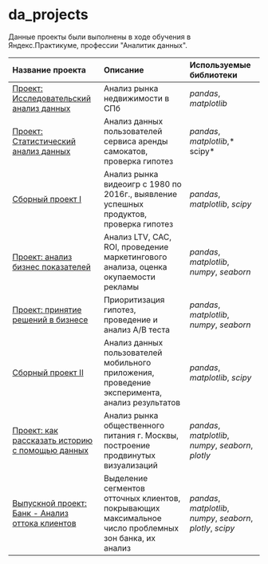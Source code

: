 # da_projects

Данные проекты были выполнены в ходе обучения в Яндекс.Практикуме, профессии "Аналитик данных".

| Название проекта | Описание | Используемые библиотеки | 
| :---------------------- | :---------------------- | :---------------------- |
| [Проект: Исследовательский анализ данных](exploratory_da_project) | Анализ рынка недвижимости в СПб| *pandas*, *matplotlib* |
| [Проект: Статистический анализ данных](statistical_da_project) | Анализ данных пользователей сервиса аренды самокатов, проверка гипотез | *pandas*, *matplotlib*,* scipy* |
| [Сборный проект I](final_project_da_1) | Анализ рынка видеоигр с 1980 по 2016г., выявление успешных продуктов, проверка гипотез| *pandas*, *matplotlib*, *scipy*  |
| [Проект: анализ бизнес показателей](business_da)| Анализ LTV, CAC, ROI, проведение маркетингового анализа, оценка окупаемости рекламы| *pandas*, *matplotlib*, *numpy*, *seaborn* |
| [Проект: принятие решений в бизнесе](a_b_test_da_project) | Приоритизация гипотез, проведение и анализ A/B теста| *pandas*, *matplotlib*, *numpy*, *seaborn* |
| [Сборный проект II](final_project_da_2) | Анализ данных пользователей мобильного приложения, проведение эксперимента, анализ результатов | *pandas*, *matplotlib*, *scipy*  |
| [Проект: как рассказать историю с помощью данных](data_story_project) | Анализ рынка  общественного питания г. Москвы, построение продвинутых визуализаций| *pandas*, *matplotlib*, *numpy*, *seaborn*, *plotly* |
| [Выпускной проект: Банк - Анализ оттока клиентов](final_exam_project) | Выделение сегментов отточных клиентов, покрывающих максимальное число проблемных зон банка, их анализ| *pandas*, *matplotlib*, *numpy*, *seaborn*, *plotly*, *scipy* |
